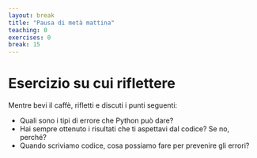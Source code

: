 ```yaml
---
layout: break
title: "Pausa di metà mattina"
teaching: 0
exercises: 0
break: 15
---
```

# Esercizio su cui riflettere

Mentre bevi il caffè, rifletti e discuti i punti seguenti:
* Quali sono i tipi di errore che Python può dare?
* Hai sempre ottenuto i risultati che ti aspettavi dal codice? Se no, perché?
* Quando scriviamo codice, cosa possiamo fare per prevenire gli errori?

